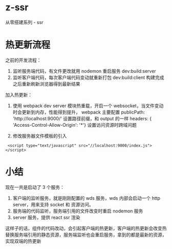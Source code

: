 # z-ssr

从零搭建系列 - ssr

# 热更新流程

之前的开发流程：

1. 监听服务端代码，有文件更改就用 nodemon 重启服务 dev:build:server
2. 监听客户端代码，每次客户端代码变动就重新打包 dev:build:client
   构建完成之后重新刷新浏览器得到最新结果

加入热更新：
 
1. 使用 webpack dev server 模块热重载，开启一个 websocket，当文件变动时会更新到内存，性能得到提升，
   webpack 主要配置
   publicPath: 'http://localhost:9000/' 设置路径前缀，和 output 的一样
   headers: { 'Access-Control-Allow-Origin': '\*'} 设置访问资源时跨域问题

2) 修改服务器文件模板的引入

```
 <script type="text/javascript" src="//localhost:9000/index.js"></script>
```

# 小结

现在一共是启动了 3 个服务：

1. 客户端的监听服务，就是刚刚配置的 wds 服务，wds 内部会启动一个 http server，用来支持 socket 和 资源访问。
2. 服务端的代码监听，服务端引用的文件改变时重启 nodemon 服务
3. server 服务，提供 react ssr 渲染

这样子的话，组件的代码改动，会引起客户端的热更新，客户端的热更新会改变热替换服务端引用的静态资源，服务端监听也会重启服务，拿到的都是最新的资源，实现双端的热更新
